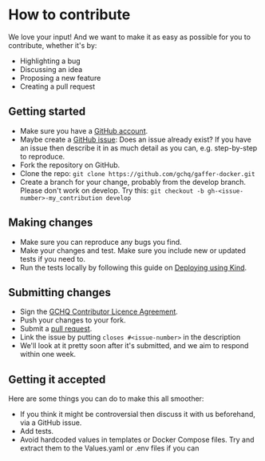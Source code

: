 # How to contribute

We love your input! And we want to make it as easy as possible for you to contribute, whether it's by:
* Highlighting a bug
* Discussing an idea
* Proposing a new feature
* Creating a pull request

## Getting started
* Make sure you have a [GitHub account](https://github.com/).
* Maybe create a [GitHub issue](https://github.com/gchq/gaffer-docker/issues): Does an issue already exist? If you have an issue then describe it in as much detail as you can, e.g. step-by-step to reproduce.
* Fork the repository on GitHub.
* Clone the repo: `git clone https://github.com/gchq/gaffer-docker.git`
* Create a branch for your change, probably from the develop branch. Please don't work on develop. Try this: `git checkout -b gh-<issue-number>-my_contribution develop`

## Making changes
* Make sure you can reproduce any bugs you find.
* Make your changes and test. Make sure you include new or updated tests if you need to.
* Run the tests locally by following this guide on [Deploying using Kind](kubernetes/gaffer/README.md).

## Submitting changes
* Sign the [GCHQ Contributor Licence Agreement](https://github.com/gchq/Gaffer/wiki/GCHQ-OSS-Contributor-License-Agreement-V1.0).
* Push your changes to your fork.
* Submit a [pull request](https://github.com/gchq/gaffer-docker/pulls).
* Link the issue by putting `closes #<issue-number>` in the description
* We'll look at it pretty soon after it's submitted, and we aim to respond within one week.

## Getting it accepted
Here are some things you can do to make this all smoother:
* If you think it might be controversial then discuss it with us beforehand, via a GitHub issue.
* Add tests.
* Avoid hardcoded values in templates or Docker Compose files. Try and extract them to the Values.yaml or .env files if you can
